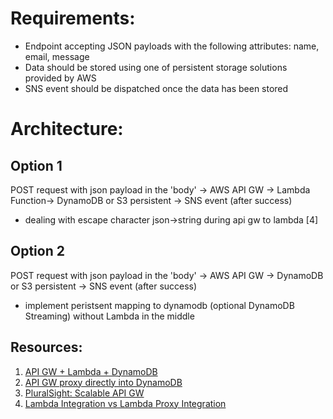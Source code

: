 # Requirements:
- Endpoint accepting JSON payloads with the following attributes: name, email, message
- Data should be stored using one of persistent storage solutions provided by AWS
- SNS event should be dispatched once the data has been stored

# Architecture:
## Option 1
POST request with json payload in the 'body' -> AWS API GW -> Lambda Function-> DynamoDB or S3 persistent -> SNS event (after success)
- dealing with escape character json->string during api gw to lambda [4]

## Option 2
POST request with json payload in the 'body' -> AWS API GW -> DynamoDB or S3 persistent -> SNS event (after success)
- implement peristsent mapping to dynamodb (optional DynamoDB Streaming) without Lambda in the middle

## Resources:
1. [API GW + Lambda + DynamoDB](https://docs.aws.amazon.com/lambda/latest/dg/with-on-demand-https-example.html)
2. [API GW proxy directly into DynamoDB](https://aws.amazon.com/blogs/compute/using-amazon-api-gateway-as-a-proxy-for-dynamodb/)
3. [PluralSight: Scalable API GW](https://app.pluralsight.com/library/courses/scalable-aws-api-gateway/)
4. [Lambda Integration vs Lambda Proxy Integration](https://stackoverflow.com/a/52240132)
